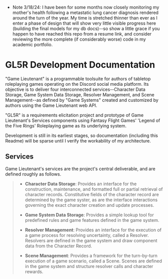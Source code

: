 - Note 3/18/24: I have been for some months now closely monitoring my mother's health following a metastatic lung cancer diagnosis rendered around the turn of the year. My time is stretched thinner than ever as I enter a phase of design that will show very little visible progress here (building the final models for my db docs)--so show a little grace if you happen to have reached this repo from a resume link, and consider reviewing the more complete (if considerably worse) code in my academic portfolio.

# GL5R Development Documentation

"Game Lieutenant" is a programmable toolsuite for authors of tabletop roleplaying games operating on the Discord social media platform. Its objective is to deliver four interconnected services--Character Data Storage, Game System Data Storage, Resolver Management, and Scene Management--as defined by "Game Systems" created and customized by authors using the Game Lieutenant web API.

"GL5R" is a requirements elicitation project and prototype of Game Lieutenant's Services components using Fantasy Flight Games' 'Legend of the Five Rings' Roleplaying game as its underlying system. 

Development is still in its earliest stages, so documentation \(including this Readme\) will be sparse until I verify the workability of my architecture. 

## Services

Game Lieutenant's services are the project's central deliverable, and are defined roughly as follows.

> - **Character Data Storage**: Provides an interface for the construction, maintenance, and formatted full or partial retrieval of character records. Constitutive fields of the character record are determined by the game syster, as are the interface interactions governing the exact character creation and update processes.
>
> - **Game System Data Storage**: Provides a simple lookup tool for predefined rules and game features defined in the game system. 
>
> - **Resolver Management**: Provides an interface for the execution of a game process for resolving uncertainty, called a Resolver. Resolvers are defined in the game system and draw component data from the Character Record.
>
> - **Scene Management**: Provides a framework for the turn-by-turn execution of a game scenario, called a Scene. Scenes are defined in the game system and structure resolver calls and character rewards.
>
